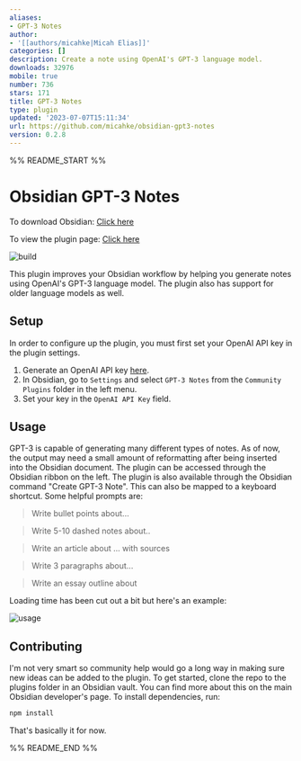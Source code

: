 ```yaml
---
aliases:
- GPT-3 Notes
author:
- '[[authors/micahke|Micah Elias]]'
categories: []
description: Create a note using OpenAI's GPT-3 language model.
downloads: 32976
mobile: true
number: 736
stars: 171
title: GPT-3 Notes
type: plugin
updated: '2023-07-07T15:11:34'
url: https://github.com/micahke/obsidian-gpt3-notes
version: 0.2.8
---
```


%% README_START %%

# Obsidian GPT-3 Notes

To download Obsidian: [Click here](https://www.obsidian.md)

To view the plugin page: [Click here](https://obsidian.md/plugins?id=gpt3-notes)

![build](https://github.com/micahke/obsidian-gpt3-notes/actions/workflows/build.yml/badge.svg)

This plugin improves your Obsidian workflow by helping you generate notes using OpenAI's GPT-3 language model. The plugin also has support for older language models as well.

## Setup

In order to configure up the plugin, you must first set your OpenAI API key in the plugin settings.

1. Generate an OpenAI API key [here](https://beta.openai.com/account/api-keys).
2. In Obsidian, go to `Settings` and select `GPT-3 Notes` from the `Community Plugins` folder in the left menu.
3. Set your key in the `OpenAI API Key` field.

## Usage

GPT-3 is capable of generating many different types of notes. As of now, the output may need a small amount of reformatting after being inserted into the Obsidian document. The plugin can be accessed through the Obsidian ribbon on the left. The plugin is also available through the Obsidian command "Create GPT-3 Note". This can also be mapped to a keyboard shortcut. Some helpful prompts are:

> Write bullet points about...

> Write 5-10 dashed notes about..

> Write an article about ... with sources

> Write 3 paragraphs about...

> Write an essay outline about

Loading time has been cut out a bit but here's an example:

![usage](https://github.com/micahke/obsidian-gpt3-notes/raw/master/example.gif)

## Contributing

I'm not very smart so community help would go a long way in making sure new ideas can be added to the plugin. To get started, clone the repo to the plugins folder in an Obsidian vault. You can find more about this on the main Obsidian developer's page. To install dependencies, run:

```zsh
npm install
```

That's basically it for now.


%% README_END %%